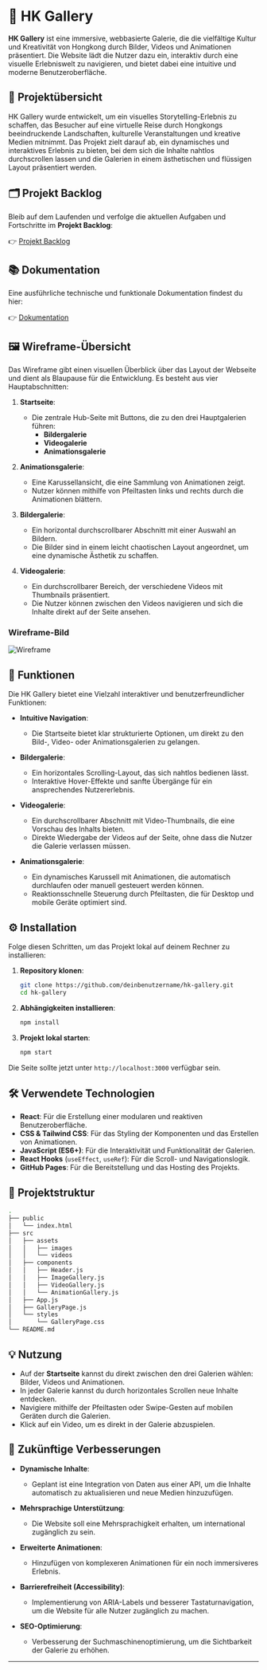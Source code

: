 # 🎨 HK Gallery

**HK Gallery** ist eine immersive, webbasierte Galerie, die die vielfältige Kultur und Kreativität von Hongkong durch Bilder, Videos und Animationen präsentiert. Die Website lädt die Nutzer dazu ein, interaktiv durch eine visuelle Erlebniswelt zu navigieren, und bietet dabei eine intuitive und moderne Benutzeroberfläche.

## 🚀 Projektübersicht

HK Gallery wurde entwickelt, um ein visuelles Storytelling-Erlebnis zu schaffen, das Besucher auf eine virtuelle Reise durch Hongkongs beeindruckende Landschaften, kulturelle Veranstaltungen und kreative Medien mitnimmt. Das Projekt zielt darauf ab, ein dynamisches und interaktives Erlebnis zu bieten, bei dem sich die Inhalte nahtlos durchscrollen lassen und die Galerien in einem ästhetischen und flüssigen Layout präsentiert werden.

## 🗂 Projekt Backlog

Bleib auf dem Laufenden und verfolge die aktuellen Aufgaben und Fortschritte im **Projekt Backlog**:

👉 [Projekt Backlog](https://github.com/users/bourb0n1412/projects/2)

## 📚 Dokumentation

Eine ausführliche technische und funktionale Dokumentation findest du hier:

👉 [Dokumentation](https://github.com/bourb0n1412/hongkonggallery/wiki)

## 🖼 Wireframe-Übersicht

Das Wireframe gibt einen visuellen Überblick über das Layout der Webseite und dient als Blaupause für die Entwicklung. Es besteht aus vier Hauptabschnitten:

1. **Startseite**: 
   - Die zentrale Hub-Seite mit Buttons, die zu den drei Hauptgalerien führen:
     - **Bildergalerie**
     - **Videogalerie**
     - **Animationsgalerie**

2. **Animationsgalerie**:
   - Eine Karussellansicht, die eine Sammlung von Animationen zeigt.
   - Nutzer können mithilfe von Pfeiltasten links und rechts durch die Animationen blättern.

3. **Bildergalerie**:
   - Ein horizontal durchscrollbarer Abschnitt mit einer Auswahl an Bildern.
   - Die Bilder sind in einem leicht chaotischen Layout angeordnet, um eine dynamische Ästhetik zu schaffen.

4. **Videogalerie**:
   - Ein durchscrollbarer Bereich, der verschiedene Videos mit Thumbnails präsentiert.
   - Die Nutzer können zwischen den Videos navigieren und sich die Inhalte direkt auf der Seite ansehen.

### Wireframe-Bild
![Wireframe](https://github.com/user-attachments/assets/0336c206-0673-44df-8921-657b95fdf2ef)

## 🌟 Funktionen

Die HK Gallery bietet eine Vielzahl interaktiver und benutzerfreundlicher Funktionen:

- **Intuitive Navigation**:
  - Die Startseite bietet klar strukturierte Optionen, um direkt zu den Bild-, Video- oder Animationsgalerien zu gelangen.

- **Bildergalerie**:
  - Ein horizontales Scrolling-Layout, das sich nahtlos bedienen lässt.
  - Interaktive Hover-Effekte und sanfte Übergänge für ein ansprechendes Nutzererlebnis.

- **Videogalerie**:
  - Ein durchscrollbarer Abschnitt mit Video-Thumbnails, die eine Vorschau des Inhalts bieten.
  - Direkte Wiedergabe der Videos auf der Seite, ohne dass die Nutzer die Galerie verlassen müssen.

- **Animationsgalerie**:
  - Ein dynamisches Karussell mit Animationen, die automatisch durchlaufen oder manuell gesteuert werden können.
  - Reaktionsschnelle Steuerung durch Pfeiltasten, die für Desktop und mobile Geräte optimiert sind.

## ⚙️ Installation

Folge diesen Schritten, um das Projekt lokal auf deinem Rechner zu installieren:

1. **Repository klonen**:
   ```bash
   git clone https://github.com/deinbenutzername/hk-gallery.git
   cd hk-gallery
   ```

2. **Abhängigkeiten installieren**:
   ```bash
   npm install
   ```

3. **Projekt lokal starten**:
   ```bash
   npm start
   ```

Die Seite sollte jetzt unter `http://localhost:3000` verfügbar sein.

## 🛠 Verwendete Technologien

- **React**: Für die Erstellung einer modularen und reaktiven Benutzeroberfläche.
- **CSS & Tailwind CSS**: Für das Styling der Komponenten und das Erstellen von Animationen.
- **JavaScript (ES6+)**: Für die Interaktivität und Funktionalität der Galerien.
- **React Hooks** (`useEffect`, `useRef`): Für die Scroll- und Navigationslogik.
- **GitHub Pages**: Für die Bereitstellung und das Hosting des Projekts.

## 📂 Projektstruktur

```bash
.
├── public
│   └── index.html
├── src
│   ├── assets
│   │   ├── images
│   │   └── videos
│   ├── components
│   │   ├── Header.js
│   │   ├── ImageGallery.js
│   │   ├── VideoGallery.js
│   │   └── AnimationGallery.js
│   ├── App.js
│   ├── GalleryPage.js
│   └── styles
│       └── GalleryPage.css
└── README.md
```

## 💡 Nutzung

- Auf der **Startseite** kannst du direkt zwischen den drei Galerien wählen: Bilder, Videos und Animationen.
- In jeder Galerie kannst du durch horizontales Scrollen neue Inhalte entdecken.
- Navigiere mithilfe der Pfeiltasten oder Swipe-Gesten auf mobilen Geräten durch die Galerien.
- Klick auf ein Video, um es direkt in der Galerie abzuspielen.

## 🚀 Zukünftige Verbesserungen

- **Dynamische Inhalte**:
  - Geplant ist eine Integration von Daten aus einer API, um die Inhalte automatisch zu aktualisieren und neue Medien hinzuzufügen.

- **Mehrsprachige Unterstützung**:
  - Die Website soll eine Mehrsprachigkeit erhalten, um international zugänglich zu sein.

- **Erweiterte Animationen**:
  - Hinzufügen von komplexeren Animationen für ein noch immersiveres Erlebnis.

- **Barrierefreiheit (Accessibility)**:
  - Implementierung von ARIA-Labels und besserer Tastaturnavigation, um die Website für alle Nutzer zugänglich zu machen.

- **SEO-Optimierung**:
  - Verbesserung der Suchmaschinenoptimierung, um die Sichtbarkeit der Galerie zu erhöhen.

---

